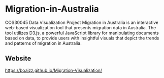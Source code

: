 # Migration-in-Australia
COS30045 Data Visualization Project
Migration in Australia is an interactive web-based visualization tool that presents migration data in Australia. The tool utilizes D3.js, a powerful JavaScript library for manipulating documents based on data, to provide users with insightful visuals that depict the trends and patterns of migration in Australia.
## Website
https://boaizz.github.io/Migration-Visualization/


